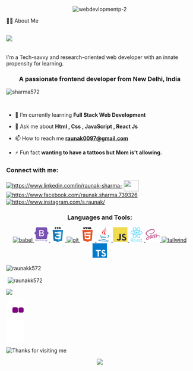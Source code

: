  <p align="center"> <img width="60%" src=https://globaleducation.s3.ap-south-1.amazonaws.com/globaledu/gif/front-end-development.gif alt="webdevlopmentp-2" /> </p>
🙋‍♂️ About Me

<br/><img src="https://readme-typing-svg.herokuapp.com?font=Architects+Daughter&amp;color=FF7722&amp;size=30&amp;lines=Hey!+It's+Raunak+Sharma!;Web+Developer...;" style="max-width: 100%;">

<br/>
I'm a Tech-savvy and research-oriented web developer with an innate propensity for learning.
<br/>
 

<!-- <h1 align="center">Hi 👋, I'm Raunak Sharma</h1>
<h3 align="center">A passionate web developer from India</h3> -->




<h3 align="center">A passionate frontend developer from New Delhi, India</h3>

<p align="left"> <img src="https://komarev.com/ghpvc/?username=sharma572&label=Profile%20views&color=0e75b6&style=flat" alt="sharma572" /> </p>




<p align="left"> <a href="https://twitter.com/" target="blank"><img src="https://img.shields.io/twitter/follow/?logo=twitter&style=for-the-badge" alt="" /></a> </p>

- 🌱 I’m currently learning **Full Stack Web Development**

- 💬 Ask me about **Html , Css , JavaScript , React Js**

- 📫 How to reach me **raunak0097@gmail.com**

- ⚡ Fun fact **wanting to have a tattoos but Mom is't allowing.**

<h3 align="left">Connect with me:</h3>
<p align="left">
<a href="https://linkedin.com/in/https://www.linkedin.com/in/raunak-sharma-" target="blank"><img align="center" src="https://raw.githubusercontent.com/rahuldkjain/github-profile-readme-generator/master/src/images/icons/Social/linked-in-alt.svg" alt="https://www.linkedin.com/in/raunak-sharma-" height="30" width="40" /></a>
<a href="https://codesandbox.io/u/Sharma572" target="blank"><img align="center"
src="https://raw.githubusercontent.com/rahuldkjain/github-profile-readme-generator/master/src/images/icons/Social/codesandbox.svg" 
height="30" width="40" /></a>
<a href="https://fb.com/https://www.facebook.com/raunak.sharma.739326" target="blank"><img align="center" src="https://raw.githubusercontent.com/rahuldkjain/github-profile-readme-generator/master/src/images/icons/Social/facebook.svg" alt="https://www.facebook.com/raunak.sharma.739326" height="30" width="40" /></a>
<a href="https://instagram.com/https://www.instagram.com/s.raunak/" target="blank"><img align="center" src="https://raw.githubusercontent.com/rahuldkjain/github-profile-readme-generator/master/src/images/icons/Social/instagram.svg" alt="https://www.instagram.com/s.raunak/" height="30" width="40" /></a>
</p>



<h3 align="center">Languages and Tools:</h3>
<p align="center"> <a href="https://babeljs.io/" target="_blank" rel="noreferrer"> <img src="https://www.vectorlogo.zone/logos/babeljs/babeljs-icon.svg" alt="babel" width="40" height="40"/> </a> <a href="https://getbootstrap.com" target="_blank" rel="noreferrer"> <img src="https://raw.githubusercontent.com/devicons/devicon/master/icons/bootstrap/bootstrap-plain-wordmark.svg" alt="bootstrap" width="40" height="40"/> </a> <a href="https://www.w3schools.com/css/" target="_blank" rel="noreferrer"> <img src="https://raw.githubusercontent.com/devicons/devicon/master/icons/css3/css3-original-wordmark.svg" alt="css3" width="40" height="40"/> </a> <a href="https://git-scm.com/" target="_blank" rel="noreferrer"> <img src="https://www.vectorlogo.zone/logos/git-scm/git-scm-icon.svg" alt="git" width="40" height="40"/> </a> <a href="https://www.w3.org/html/" target="_blank" rel="noreferrer"> <img src="https://raw.githubusercontent.com/devicons/devicon/master/icons/html5/html5-original-wordmark.svg" alt="html5" width="40" height="40"/> </a> <a href="https://www.java.com" target="_blank" rel="noreferrer"> <img src="https://raw.githubusercontent.com/devicons/devicon/master/icons/java/java-original.svg" alt="java" width="40" height="40"/> </a> <a href="https://developer.mozilla.org/en-US/docs/Web/JavaScript" target="_blank" rel="noreferrer"> <img src="https://raw.githubusercontent.com/devicons/devicon/master/icons/javascript/javascript-original.svg" alt="javascript" width="40" height="40"/> </a> <a href="https://reactjs.org/" target="_blank" rel="noreferrer"> <img src="https://raw.githubusercontent.com/devicons/devicon/master/icons/react/react-original-wordmark.svg" alt="react" width="40" height="40"/> </a> <a href="https://sass-lang.com" target="_blank" rel="noreferrer"> <img src="https://raw.githubusercontent.com/devicons/devicon/master/icons/sass/sass-original.svg" alt="sass" width="40" height="40"/> </a> <a href="https://tailwindcss.com/" target="_blank" rel="noreferrer"> <img src="https://www.vectorlogo.zone/logos/tailwindcss/tailwindcss-icon.svg" alt="tailwind" width="40" height="40"/> </a> <a href="https://www.typescriptlang.org/" target="_blank" rel="noreferrer"> <img src="https://raw.githubusercontent.com/devicons/devicon/master/icons/typescript/typescript-original.svg" alt="typescript" width="40" height="40"/> </a> </p>

<p><img align="center" src="https://github-readme-stats.vercel.app/api/top-langs?username=sharma572&show_icons=true&locale=en&layout=compact" alt="raunakk572" /></p>

<p>&nbsp;<img align="center" src="https://github-readme-stats.vercel.app/api?username=sharma572&show_icons=true&locale=en" alt="raunakk572" /></p>

![](https://github-readme-streak-stats.herokuapp.com/?user=sharma572&theme=dark&hide_border=false)<br/>

<p><img align="center" src="https://raw.githubusercontent.com/Shubhamvumap123/Shubhamvumap123/output/github-contribution-grid-snake.gif" alt="snakeRepo" /></p>


<img height="120" alt="Thanks for visiting me" width="100%" src="https://raw.githubusercontent.com/BrunnerLivio/brunnerlivio/master/images/marquee.svg" />
<p align="center">
  <img src="https://capsule-render.vercel.app/api?type=waving&color=gradient&height=60&section=footer&width=100"/>
</p>
